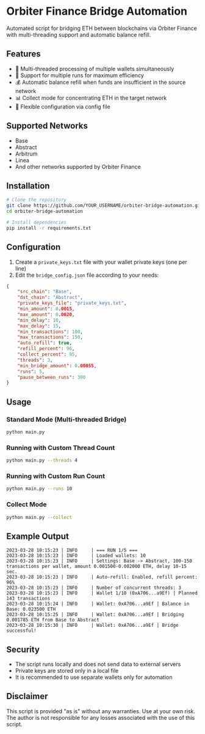 # Orbiter Finance Bridge Automation

Automated script for bridging ETH between blockchains via Orbiter Finance with multi-threading support and automatic balance refill.

## Features

- 🔄 Multi-threaded processing of multiple wallets simultaneously
- 🔁 Support for multiple runs for maximum efficiency
- 💰 Automatic balance refill when funds are insufficient in the source network
- 📊 Collect mode for concentrating ETH in the target network
- 🔧 Flexible configuration via config file

## Supported Networks

- Base
- Abstract
- Arbitrum
- Linea
- And other networks supported by Orbiter Finance

## Installation

```bash
# Clone the repository
git clone https://github.com/YOUR_USERNAME/orbiter-bridge-automation.git
cd orbiter-bridge-automation

# Install dependencies
pip install -r requirements.txt
```

## Configuration

1. Create a `private_keys.txt` file with your wallet private keys (one per line)
2. Edit the `bridge_config.json` file according to your needs:

```json
{
    "src_chain": "Base",
    "dst_chain": "Abstract",
    "private_keys_file": "private_keys.txt",
    "min_amount": 0.0015,
    "max_amount": 0.0020,
    "min_delay": 10,
    "max_delay": 15,
    "min_transactions": 100,
    "max_transactions": 150,
    "auto_refill": true,
    "refill_percent": 96,
    "collect_percent": 95,
    "threads": 3,
    "min_bridge_amount": 0.00055,
    "runs": 5,
    "pause_between_runs": 300
}
```

## Usage

### Standard Mode (Multi-threaded Bridge)

```bash
python main.py
```

### Running with Custom Thread Count

```bash
python main.py --threads 4
```

### Running with Custom Run Count

```bash
python main.py --runs 10
```

### Collect Mode

```bash
python main.py --collect
```

## Example Output

```
2023-03-28 10:15:23 | INFO     | === RUN 1/5 ===
2023-03-28 10:15:23 | INFO     | Loaded wallets: 10
2023-03-28 10:15:23 | INFO     | Settings: Base -> Abstract, 100-150 transactions per wallet, amount 0.001500-0.002000 ETH, delay 10-15 sec.
2023-03-28 10:15:23 | INFO     | Auto-refill: Enabled, refill percent: 96%
2023-03-28 10:15:23 | INFO     | Number of concurrent threads: 3
2023-03-28 10:15:23 | INFO     | Wallet 1/10 (0xA706...a9Ef) | Planned 143 transactions
2023-03-28 10:15:24 | INFO     | Wallet: 0xA706...a9Ef | Balance in Base: 0.023500 ETH
2023-03-28 10:15:25 | INFO     | Wallet: 0xA706...a9Ef | Bridging 0.001785 ETH from Base to Abstract
2023-03-28 10:15:30 | INFO     | Wallet: 0xA706...a9Ef | Bridge successful!
```

## Security

- The script runs locally and does not send data to external servers
- Private keys are stored only in a local file
- It is recommended to use separate wallets only for automation

## Disclaimer

This script is provided "as is" without any warranties. Use at your own risk. The author is not responsible for any losses associated with the use of this script.

